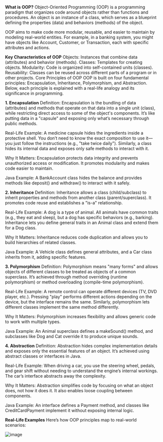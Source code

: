 **What is OOP?**
Object-Oriented Programming (OOP) is a programming paradigm that organizes code around objects rather than functions and procedures. An object is an instance of a class, which serves as a blueprint defining the properties (data) and behaviors (methods) of the object.

OOP aims to make code more modular, reusable, and easier to maintain by modeling real-world entities. For example, in a banking system, you might have objects like Account, Customer, or Transaction, each with specific attributes and actions.

**Key Characteristics of OOP**
Objects: Instances that combine data (attributes) and behavior (methods).
Classes: Templates for creating objects.
Modularity: Code is organized into self-contained units (classes).
Reusability: Classes can be reused across different parts of a program or in other projects.
Core Principles of OOP
OOP is built on four fundamental principles: Encapsulation, Inheritance, Polymorphism, and Abstraction. Below, each principle is explained with a real-life analogy and its significance in programming.

**1. Encapsulation**
Definition: Encapsulation is the bundling of data (attributes) and methods that operate on that data into a single unit (class), while restricting direct access to some of the object's components. It’s like putting data in a "capsule" and exposing only what’s necessary through public methods.

Real-Life Example: A medicine capsule hides the ingredients inside a protective shell. You don’t need to know the exact composition to use it—you just follow the instructions (e.g., "take twice daily"). Similarly, a class hides its internal data and exposes only safe methods to interact with it.

Why It Matters: Encapsulation protects data integrity and prevents unauthorized access or modification. It promotes modularity and makes code easier to maintain.

Java Example: A BankAccount class hides the balance and provides methods like deposit() and withdraw() to interact with it safely.

**2. Inheritance**
Definition: Inheritance allows a class (child/subclass) to inherit properties and methods from another class (parent/superclass). It promotes code reuse and establishes a "is-a" relationship.

Real-Life Example: A dog is a type of animal. All animals have common traits (e.g., they eat and sleep), but a dog has specific behaviors (e.g., barking). Inheritance lets you define general traits in an Animal class and extend them for a Dog class.

Why It Matters: Inheritance reduces code duplication and allows you to build hierarchies of related classes.

Java Example: A Vehicle class defines general attributes, and a Car class inherits from it, adding specific features.

**3. Polymorphism**
Definition: Polymorphism means "many forms" and allows objects of different classes to be treated as objects of a common superclass. It’s achieved through method overriding (runtime polymorphism) or method overloading (compile-time polymorphism).

Real-Life Example: A remote control can operate different devices (TV, DVD player, etc.). Pressing "play" performs different actions depending on the device, but the interface remains the same. Similarly, polymorphism lets different classes implement the same method differently.

Why It Matters: Polymorphism increases flexibility and allows generic code to work with multiple types.

Java Example: An Animal superclass defines a makeSound() method, and subclasses like Dog and Cat override it to produce unique sounds.

**4. Abstraction**
Definition: Abstraction hides complex implementation details and exposes only the essential features of an object. It’s achieved using abstract classes or interfaces in Java.

Real-Life Example: When driving a car, you use the steering wheel, pedals, and gear shift without needing to understand the engine’s internal workings. The car’s interface abstracts away the complexity.

Why It Matters: Abstraction simplifies code by focusing on what an object does, not how it does it. It also enables loose coupling between components.

Java Example: An interface defines a Payment method, and classes like CreditCardPayment implement it without exposing internal logic.

**Real-Life Examples**
Here’s how OOP principles map to real-world scenarios:

![image](https://github.com/user-attachments/assets/4844ea98-b890-4511-8832-84d73491db2a)

